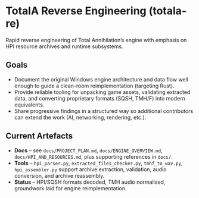 # TotalA Reverse Engineering (totala-re)

Rapid reverse engineering of Total Annihilation’s engine with emphasis on HPI resource archives and runtime subsystems.

## Goals
- Document the original Windows engine architecture and data flow well enough to guide a clean-room reimplementation (targeting Rust).
- Provide reliable tooling for unpacking game assets, validating extracted data, and converting proprietary formats (SQSH, TMH/F) into modern equivalents.
- Share progressive findings in a structured way so additional contributors can extend the work (AI, networking, rendering, etc.).

## Current Artefacts
- **Docs** – see `docs/PROJECT_PLAN.md`, `docs/ENGINE_OVERVIEW.md`, `docs/HPI_AND_RESOURCES.md`, plus supporting references in `docs/`.
- **Tools** – `hpi_parser.py`, `extracted_files_checker.py`, `tmhf_to_wav.py`, `hpi_assembler.py` support archive extraction, validation, audio conversion, and archive reassembly.
- **Status** – HPI/SQSH formats decoded, TMH audio normalised, groundwork laid for engine reimplementation.
